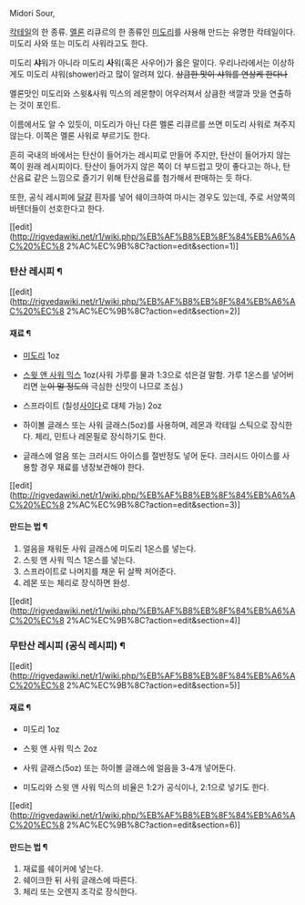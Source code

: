 Midori Sour,

[칵테일](%EC%B9%B5%ED%85%8C%EC%9D%BC.md)의 한 종류. [멜론](%EB%A9%9C%EB%A1%A0.md)
리큐르의 한 종류인 [미도리](%EB%AF%B8%EB%8F%84%EB%A6%AC.md)를 사용해 만드는 유명한 칵테일이다. 미도리 사와
또는 미도리 사워라고도 한다.

미도리 **샤**워가 아니라 미도리 **사**워(혹은 사우어)가 옳은 말이다. 우리나라에서는 이상하게도 미도리 샤워(shower)라고 많이
알려져 있다. <del>상큼한 맛이 샤워를 연상케 한다나</del>

멜론맛인 미도리와 스윗&사워 믹스의 레몬향이 어우러져서 상큼한 색깔과 맛을 연출하는 것이 포인트.

이름에서도 알 수 있듯이, 미도리가 아닌 다른 멜론 리큐르를 쓰면 미도리 사워로 쳐주지 않는다. 이쪽은 멜론 사워로 부르기도 한다.

흔히 국내의 바에서는 탄산이 들어가는 레시피로 만들어 주지만, 탄산이 들어가지 않는 쪽이 원래 레시피이다. 탄산이 들어가지 않은 쪽이 더
부드럽고 맛이 좋다고는 하나, 탄산음료 같은 느낌으로 즐기기 위해 탄산음료를 첨가해서 판매하는 듯 하다.

또한, 공식 레시피에 [달걀](%EB%8B%AC%EA%B1%80.md) 흰자를 넣어 쉐이크하여 마시는 경우도 있는데, 주로 서양쪽의
바텐더들이 선호한다고 한다.

[[edit](http://rigvedawiki.net/r1/wiki.php/%EB%AF%B8%EB%8F%84%EB%A6%AC%20%EC%8
2%AC%EC%9B%8C?action=edit&section=1)]

### 탄산 레시피 ¶

[[edit](http://rigvedawiki.net/r1/wiki.php/%EB%AF%B8%EB%8F%84%EB%A6%AC%20%EC%8
2%AC%EC%9B%8C?action=edit&section=2)]

#### 재료 ¶

  * [미도리](%EB%AF%B8%EB%8F%84%EB%A6%AC.md) 1oz
  * [스윗 앤 사워 믹스](%EC%8A%A4%EC%9C%97%20%EC%95%A4%20%EC%82%AC%EC%9B%8C%20%EB%AF%B9%EC%8A%A4.md) 1oz(사워 가루를 물과 1:3으로 섞은걸 말함. 가루 1온스를 넣어버리면 <del>눈이 멀 정도의</del> 극심한 신맛이 나므로 조심.)
  * 스프라이트 (칠성[사이다](%EC%82%AC%EC%9D%B4%EB%8B%A4.md)로 대체 가능) 2oz  

  * 하이볼 글래스 또는 사워 글래스(5oz)를 사용하며, 레몬과 칵테일 스틱으로 장식한다. 체리, 민트나 레몬필로 장식하기도 한다.
  * 글래스에 얼음 또는 크러시드 아이스를 절반정도 넣어 둔다. 크러시드 아이스를 사용할 경우 재료를 냉장보관해야 한다.  

[[edit](http://rigvedawiki.net/r1/wiki.php/%EB%AF%B8%EB%8F%84%EB%A6%AC%20%EC%8
2%AC%EC%9B%8C?action=edit&section=3)]

#### 만드는 법 ¶

  1. 얼음을 채워둔 사워 글래스에 미도리 1온스를 넣는다.
  2. 스윗 앤 사워 믹스 1온스를 넣는다.
  3. 스프라이트로 나머지를 채운 뒤 살짝 저어준다.
  4. 레몬 또는 체리로 장식하면 완성.  

[[edit](http://rigvedawiki.net/r1/wiki.php/%EB%AF%B8%EB%8F%84%EB%A6%AC%20%EC%8
2%AC%EC%9B%8C?action=edit&section=4)]

### 무탄산 레시피 (공식 레시피) ¶

[[edit](http://rigvedawiki.net/r1/wiki.php/%EB%AF%B8%EB%8F%84%EB%A6%AC%20%EC%8
2%AC%EC%9B%8C?action=edit&section=5)]

#### 재료 ¶

  * 미도리 1oz
  * 스윗 앤 사워 믹스 2oz  

  * 사워 글래스(5oz) 또는 하이볼 글래스에 얼음을 3-4개 넣어둔다.  

  * 미도리와 스윗 앤 사워 믹스의 비율은 1:2가 공식이나, 2:1으로 넣기도 한다.  

[[edit](http://rigvedawiki.net/r1/wiki.php/%EB%AF%B8%EB%8F%84%EB%A6%AC%20%EC%8
2%AC%EC%9B%8C?action=edit&section=6)]

#### 만드는 법 ¶

  1. 재료를 쉐이커에 넣는다.
  2. 쉐이크한 뒤 사워 글래스에 따른다.
  3. 체리 또는 오렌지 조각로 장식한다.

